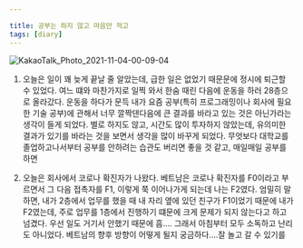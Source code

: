 ```yaml
---

title: 공부는 하지 않고 마음만 적고
tags: [diary]
---
```


![KakaoTalk_Photo_2021-11-04-00-09-04](https://user-images.githubusercontent.com/50545088/140088576-7b71afa2-145e-4ef3-95de-b2653a40c18f.jpeg)

1. 오늘은 일이 꽤 늦게 끝날 줄 알았는데, 급한 일은 없었기 때문문에 정시에 퇴근할 수 있었다. 여느 떄와 마찬가지로 일찍 와서 한숨 때린 다음에 운동을 하러 28층으로 올라갔다. 운동을 하다가 문득 내가 요즘 공부(특히 프로그래밍이나 회사에 필요한 기술 공부)에 관해서 너무 깔짝댄다음에 큰 결과를 바라고 있는 것은 아닌가라는 생각이 들게 되었다. 별로 하지도 않고, 시간도 많이 투자하지 않았는데, 유의미한 결과가 있기를 바라는 것을 보면서 생각을 많이 바꾸게 되었다. 무엇보다 대학교를 졸업하고나서부터 공부를 안하려는 습관도 버리면 좋을 것 같고, 매일매일 공부를 하면 

2. 오늘은 회사에서 코로나 확진자가 나왔다. 베트남은 코로나 확진자를 F0이라고 부르면서 그 다음 접촉자를 F1, 이렇게 쭉 이어나가게 되는데 나는 F2였다. 엄밀히 말하면, 내가 2층에서 업무를 했을 때 내 자리 옆에 있던 친구가 F1이었기 때문에 내가 F2였는데, 주로 업무를 1층에서 진행하기 떄문에 크게 문제가 되지 않는다고 하고 넘겼다. 우선 일도 거기서 안했기 때문에 흠.... 그래서 아침부터 모두 소독하고 난리도 아니었다. 베트남의 향후 방향이 어떻게 될지 궁금하다....잘 놀고 갈 수 있기를